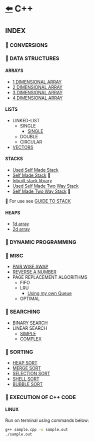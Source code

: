 # [:arrow_left:](../README.md) C++

## INDEX

### :rocket: CONVERSIONS

### :rocket: DATA STRUCTURES

#### ARRAYS

* [1 DIMENSIONAL ARRAY](Data-Structures/ARRAYS/1darrays.cpp)
* [2 DIMENSIONAL ARRAY](Data-Structures/ARRAYS/2darrays.cpp)
* [3 DIMENSIONAL ARRAY](Data-Structures/ARRAYS/3darrays.cpp)
* [4 DIMENSIONAL ARRAY](Data-Structures/ARRAYS/4darrays.cpp)

#### LISTS

* LINKED-LIST
  * SINGLE
    * [SINGLE](Data-Structures/LISTS/LINKED-LIST/SINGLE/Main.cpp)
  * DOUBLE
  * CIRCULAR
* [VECTORS](Data-Structures/LISTS/VECTORS/Main.cpp)

#### STACKS
  
* [Used Self Made Stack](Data-Structures/STACKS/stacks.cpp)
* [Self Made Stack](Data-Structures/STACKS/Stack.hpp) :link:
* [Inbuilt stack library](Data-Structures/STACKS/stack.cpp)
* [Used Self Made Two Way Stack](Data-Structures/STACKS/two-way-stack.cpp)
* [Self Made Two Way Stack](Data-Structures/STACKS/Tstack.hpp) :link:

:link: For use see [GUIDE TO STACK](Data-Structures/STACKS/stacks.md)

#### HEAPS

* [1d array](Data-Structures/HEAPS/1darray.cpp)
* [2d array](Data-Structures/HEAPS/2darray.cpp)

### :rocket: DYNAMIC PROGRAMMING

### :rocket: MISC

* [PAIR WISE SWAP](Misc/PairWiseSwap.cpp)
* [REVERSE A NUMBER](Misc/reverse.cpp)
* PAGE REPLACEMENT ALGORITHMS
  * FIFO
  * LRU
    * [Using my own Queue](Misc/lru.cpp)
  * OPTIMAL

### :rocket: SEARCHING

* [BINARY SEARCH](Searches/binary_search.cpp)
* LINEAR SEARCH
  * [SIMPLE](Searches/linear.cpp)
  * [COMPLEX](Searches/linearSearch.cpp)  

### :rocket: SORTING

* [HEAP SORT](Sorting/heapsort.cpp)
* [MERGE SORT](Sorting/mergesort.cpp)
* [SELECTION SORT](Sorting/selectionsort.cpp)
* [SHELL SORT](Sorting/shellsort.cpp)
* [BUBBLE SORT](Sorting/bubblesort.cpp)

### :rocket: EXECUTION OF C++ CODE

#### LINUX

Run on terminal using commands below:

```bash
g++ sample.cpp -o sample.out
./sample.out
```
